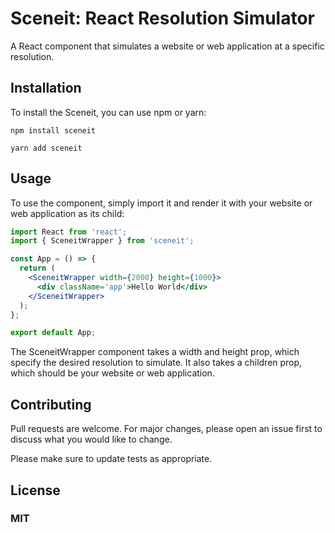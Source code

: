 # Sceneit: React Resolution Simulator

A React component that simulates a website or web application at a specific resolution.

## Installation

To install the Sceneit, you can use npm or yarn:

```
npm install sceneit

yarn add sceneit
```

## Usage

To use the component, simply import it and render it with your website or web application as its child:

```jsx
import React from 'react';
import { SceneitWrapper } from 'sceneit';

const App = () => {
  return (
    <SceneitWrapper width={2000} height={1000}>
      <div className='app'>Hello World</div>
    </SceneitWrapper>
  );
};

export default App;
```

The SceneitWrapper component takes a width and height prop, which specify the desired resolution to simulate. It also takes a children prop, which should be your website or web application.

## Contributing

Pull requests are welcome. For major changes, please open an issue first to discuss what you would like to change.

Please make sure to update tests as appropriate.

## License
### MIT
